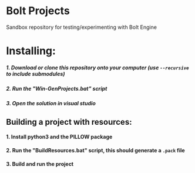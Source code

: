# Bolt Projects
Sandbox repository for testing/experimenting with Bolt Engine

# Installing:
##### 1. Download or clone this repository onto your computer (use `--recursive` to include submodules)
##### 2. Run the "Win-GenProjects.bat" script
##### 3. Open the solution in visual studio

## Building a project with resources:
#### 1. Install python3 and the PILLOW package
#### 2. Run the "BuildResources.bat" script, this should generate a `.pack` file
#### 3. Build and run the project
